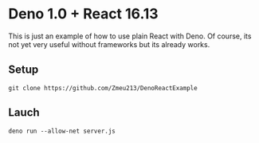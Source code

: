 # Deno 1.0 + React 16.13

This is just an example of how to use plain React with Deno. Of course, its not yet very useful without frameworks but its already works.

## Setup

`git clone https://github.com/Zmeu213/DenoReactExample`

## Lauch

`deno run --allow-net server.js`
